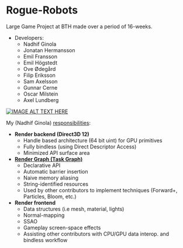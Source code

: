 # Rogue-Robots
Large Game Project at BTH made over a period of 16-weeks.

* Developers: 
  * Nadhif Ginola 
  * Jonatan Hermansson 
  * Emil Fransson 
  * Emil Högstedt 
  * Ove Ødegård 
  * Filip Eriksson 
  * Sam Axelsson 
  * Gunnar Cerne 
  * Oscar Milstein 
  * Axel Lundberg

[![IMAGE ALT TEXT HERE](https://img.youtube.com/vi/F7JwOPsRCII/0.jpg)](https://www.youtube.com/watch?v=F7JwOPsRCII)

My (Nadhif Ginola) [responsibilities](./Nadhif_Responsibilites_Slides.pdf): 
* __Render backend (Direct3D 12)__
	* Handle based architecture (64 bit uint) for GPU primitives
	* Fully bindless (using Direct Descriptor Access)
  * Minimized API surface area   
* __[Render Graph (Task Graph)](./Nadhif_RenderGraph_TechReport.pdf)__
  * Declarative API
  * Automatic barrier insertion
  * Naive memory aliasing
  * String-identified resources
  * Used by other contributors to implement techniques (Forward+, Particles, Bloom, etc.)
* __Render frontend__
  * Data structures (i.e mesh, material, lights)
  * Normal-mapping
  * SSAO
  * Gameplay screen-space effects
  * Assisting other contributors with CPU/GPU data interop. and bindless workflow
  
  
